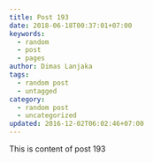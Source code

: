 ```yaml
---
title: Post 193
date: 2018-06-18T00:37:01+07:00
keywords:
  - random
  - post
  - pages
author: Dimas Lanjaka
tags:
  - random post
  - untagged
category:
  - random post
  - uncategorized
updated: 2016-12-02T06:02:46+07:00
---
```

This is content of post 193
